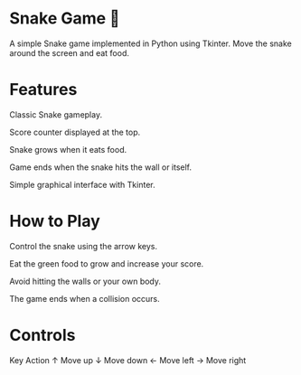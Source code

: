 # Snake Game 🐍

A simple Snake game implemented in Python using Tkinter. Move the snake around the screen and eat food.

# Features

Classic Snake gameplay.

Score counter displayed at the top.

Snake grows when it eats food.

Game ends when the snake hits the wall or itself.

Simple graphical interface with Tkinter.
# How to Play

Control the snake using the arrow keys.

Eat the green food to grow and increase your score.

Avoid hitting the walls or your own body.

The game ends when a collision occurs.

# Controls
Key	Action
↑	Move up
↓	Move down
←	Move left
→	Move right
